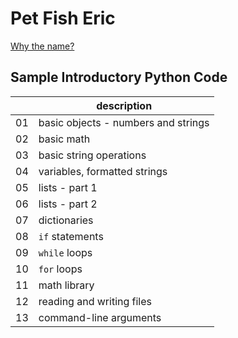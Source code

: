 # Pet Fish Eric

[Why the name?](http://montypython.50webs.com/scripts/Series_2/84.htm)

## Sample Introductory Python Code

||description|
|---|---|
|01|basic objects - numbers and strings|
|02|basic math|
|03|basic string operations|
|04|variables, formatted strings|
|05|lists - part 1|
|06|lists - part 2|
|07|dictionaries|
|08|`if` statements|
|09|`while` loops|
|10|`for` loops|
|11|math library|
|12|reading and writing files|
|13|command-line arguments|

